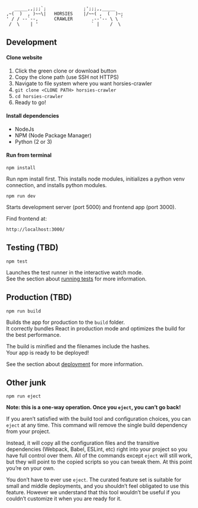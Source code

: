        _____,,;;;`;              ;';;;,,_____
    ,~(  )  , )~~\|   HORSIES    |/~~( ,  (  )~;
    ' / / --`--,      CRAWLER       .--'-- \ \ `
     /  \    | '                    ` |    /  \

## Development

#### Clone website

1. Click the green clone or download button
2. Copy the clone path (use SSH not HTTPS)
3. Navigate to file system where you want horsies-crawler
4. `git clone <CLONE PATH> horsies-crawler`
5. `cd horsies-crawler`
6. Ready to go!

#### Install dependencies

- NodeJs
- NPM (Node Package Manager)
- Python (2 or 3)

#### Run from terminal

`npm install`

Run npm install first. This installs node modules, initializes a
python venv connection, and installs python modules.

`npm run dev`

Starts development server (port 5000) and frontend app (port 3000).

Find frontend at:

`http://localhost:3000/`

## Testing (TBD)

`npm test`

Launches the test runner in the interactive watch mode.<br>
See the section about [running tests](https://facebook.github.io/create-react-app/docs/running-tests) for more information.

## Production (TBD)

`npm run build`

Builds the app for production to the `build` folder.<br>
It correctly bundles React in production mode and optimizes the build for the best performance.

The build is minified and the filenames include the hashes.<br>
Your app is ready to be deployed!

See the section about [deployment](https://facebook.github.io/create-react-app/docs/deployment) for more information.

## Other junk

`npm run eject`

**Note: this is a one-way operation. Once you `eject`, you can’t go back!**

If you aren’t satisfied with the build tool and configuration choices, you can `eject` at any time. This command will remove the single build dependency from your project.

Instead, it will copy all the configuration files and the transitive dependencies (Webpack, Babel, ESLint, etc) right into your project so you have full control over them. All of the commands except `eject` will still work, but they will point to the copied scripts so you can tweak them. At this point you’re on your own.

You don’t have to ever use `eject`. The curated feature set is suitable for small and middle deployments, and you shouldn’t feel obligated to use this feature. However we understand that this tool wouldn’t be useful if you couldn’t customize it when you are ready for it.
